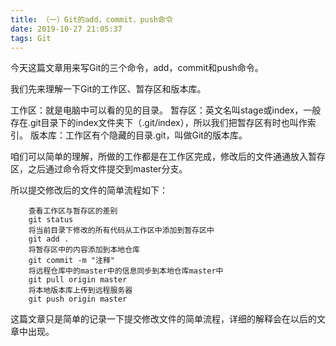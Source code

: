 ```yaml
---
title: （一）Git的add，commit，push命令
date: 2019-10-27 21:05:37
tags: Git
---
```

今天这篇文章用来写Git的三个命令，add，commit和push命令。  

我们先来理解一下Git的工作区、暂存区和版本库。  

工作区：就是电脑中可以看的见的目录。
暂存区：英文名叫stage或index，一般存在.git目录下的index文件夹下（.git/index），所以我们把暂存区有时也叫作索引。
版本库：工作区有个隐藏的目录.git，叫做Git的版本库。  

咱们可以简单的理解，所做的工作都是在工作区完成，修改后的文件通通放入暂存区，之后通过命令将文件提交到master分支。

所以提交修改后的文件的简单流程如下：
```
    查看工作区与暂存区的差别
    git status
    将当前目录下修改的所有代码从工作区中添加到暂存区中
    git add .
    将暂存区中的内容添加到本地仓库
    git commit -m "注释"
    将远程仓库中的master中的信息同步到本地仓库master中
    git pull origin master
    将本地版本库上传到远程服务器
    git push origin master 
```

这篇文章只是简单的记录一下提交修改文件的简单流程，详细的解释会在以后的文章中出现。
